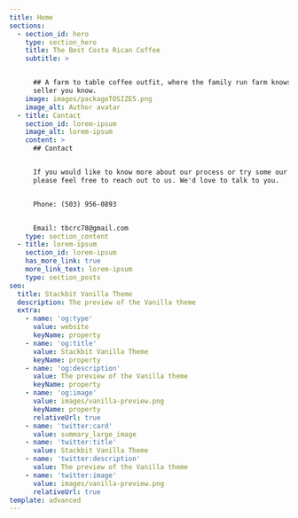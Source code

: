 ```yaml
---
title: Home
sections:
  - section_id: hero
    type: section_hero
    title: The Best Costa Rican Coffee
    subtitle: >


      ## A farm to table coffee outfit, where the family run farm knows the same
      seller you know.
    image: images/packageTOSIZE5.png
    image_alt: Author avatar
  - title: Contact
    section_id: lorem-ipsum
    image_alt: lorem-ipsum
    content: >
      ## Contact


      If you would like to know more about our process or try some our beans,
      please feel free to reach out to us. We'd love to talk to you.


      Phone: (503) 956-0893


      Email: tbcrc78@gmail.com
    type: section_content
  - title: lorem-ipsum
    section_id: lorem-ipsum
    has_more_link: true
    more_link_text: lorem-ipsum
    type: section_posts
seo:
  title: Stackbit Vanilla Theme
  description: The preview of the Vanilla theme
  extra:
    - name: 'og:type'
      value: website
      keyName: property
    - name: 'og:title'
      value: Stackbit Vanilla Theme
      keyName: property
    - name: 'og:description'
      value: The preview of the Vanilla theme
      keyName: property
    - name: 'og:image'
      value: images/vanilla-preview.png
      keyName: property
      relativeUrl: true
    - name: 'twitter:card'
      value: summary_large_image
    - name: 'twitter:title'
      value: Stackbit Vanilla Theme
    - name: 'twitter:description'
      value: The preview of the Vanilla theme
    - name: 'twitter:image'
      value: images/vanilla-preview.png
      relativeUrl: true
template: advanced
---
```

